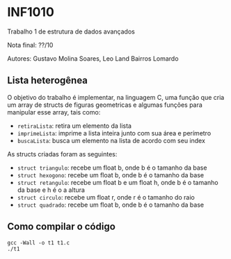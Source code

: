 # INF1010
Trabalho 1 de estrutura de dados avançados

Nota final: ??/10

Autores:    Gustavo Molina Soares,
            Leo Land Bairros Lomardo

## Lista heterogênea

O objetivo do trabalho é implementar, na linguagem C, uma função que cria um array de structs de figuras geometricas e algumas funções para manipular esse array, tais como:
- `retiraLista`: retira um elemento da lista
- `imprimeLista`: imprime a lista inteira junto com sua área e perímetro
- `buscaLista`: busca um elemento na lista de acordo com seu index

As structs criadas foram as seguintes:

- `struct triangulo`: recebe um float b, onde b é o tamanho da base
- `struct hexogono`: recebe um float b, onde b é o tamanho da base
- `struct retangulo`: recebe um float b e um float h, onde b é o tamanho da base e h é o a altura
- `struct circulo`: recebe um float r, onde r é o tamanho do raio
- `struct quadrado`: recebe um float b, onde b é o tamanho da base

## Como compilar o código

```
gcc -Wall -o t1 t1.c
./t1
```
